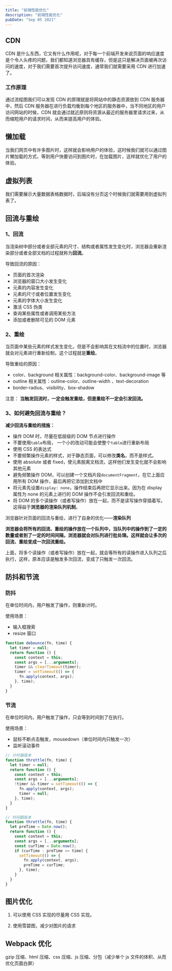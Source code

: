 ```yaml
---
title: "前端性能优化"
description: "前端性能优化"
pubDate: "Sep 05 2021"
---
```


## CDN

CDN 是什么东西，它又有什么作用呢，对于每一个前端开发来说页面的响应速度是个令人头疼的问题，我们都知道浏览器具有缓存，但是这只是解决页面被再次访问的速度，对于我们需要首次提升访问速度，通常我们就需要采用 CDN 进行加速了。

### 工作原理

通过流程图我们可以发现 CDN 的原理就是将网站中的静态资源放到 CDN 服务器中，然后 CDN 服务器在进行负载均衡到每个地区的服务器中，当不同地区的用户访问网站的时候，CDN 就会通过就近原则将资源从最近的服务器里请求过来，从而缩短用户的请求时间，从而来提高用户的体验。

## 懒加载

当我们网页中有许多图片时，这样就会影响用户的体验，这时候我们就可以通过图片懒加载的方式，等到用户快要访问到图片时，在加载图片，这样就优化了用户的体验。

## 虚拟列表

我们需要展示大量数据表格数据时，后端没有分页这个时候我们就需要用到虚拟列表了。

## 回流与重绘

### 1、回流

当渲染树中部分或者全部元素的尺寸、结构或者属性发生变化时，浏览器会重新渲染部分或者全部文档的过程就称为**回流**。

导致回流的原因：

- 页面的首次渲染
- 浏览器的窗口大小发生变化
- 元素的内容发生变化
- 元素的尺寸或者位置发生变化
- 元素的字体大小发生变化
- 激活 CSS 伪类
- 查询某些属性或者调用某些方法
- 添加或者删除可见的 DOM 元素

### 2、重绘

当页面中某些元素的样式发生变化，但是不会影响其在文档流中的位置时，浏览器就会对元素进行重新绘制，这个过程就是**重绘**。

导致重绘的原因：

- color、background 相关属性：background-color、background-image 等
- outline 相关属性：outline-color、outline-width 、text-decoration
- border-radius、visibility、box-shadow

注意： **当触发回流时，一定会触发重绘，但是重绘不一定会引发回流。**

### 3、如何避免回流与重绘？

**减少回流与重绘的措施：**

- 操作 DOM 时，尽量在低层级的 DOM 节点进行操作
- 不要使用`table`布局， 一个小的改动可能会使整个`table`进行重新布局
- 使用 CSS 的表达式
- 不要频繁操作元素的样式，对于静态页面，可以修改**类名**，而不是样式。
- 使用 absolute 或者 fixed，使元素脱离文档流，这样他们发生变化就不会影响其他元素
- 避免频繁操作 DOM，可以创建一个文档片段`documentFragment`，在它上面应用所有 DOM 操作，最后再把它添加到文档中
- 将元素先设置`display: none`，操作结束后再把它显示出来。因为在 display 属性为 none 的元素上进行的 DOM 操作不会引发回流和重绘。
- 将 DOM 的多个读操作（或者写操作）放在一起，而不是读写操作穿插着写。这得益于**浏览器的渲染队列机制**。

浏览器针对页面的回流与重绘，进行了自身的优化——**渲染队列**

**浏览器会将所有的回流、重绘的操作放在一个队列中，当队列中的操作到了一定的数量或者到了一定的时间间隔，浏览器就会对队列进行批处理。这样就会让多次的回流、重绘变成一次回流重绘。**

上面，将多个读操作（或者写操作）放在一起，就会等所有的读操作进入队列之后执行，这样，原本应该是触发多次回流，变成了只触发一次回流。

## 防抖和节流

### 防抖

在单位时间内，用户触发了操作，则重新计时。

使用场景：

- 输入框搜索
- resize 窗口

```javascript
function debounce(fn, time) {
  let timer = null;
  return function () {
    const context = this;
    const args = [...arguments];
    timer && clearTimeout(timer);
    timer = setTimeout(() => {
      fn.apply(context, args);
    }, time);
  }
}
```

### 节流

在单位时间内，用户触发了操作，只会等到时间到了在执行。

使用场景：

- 鼠标不断点击触发，mousedown（单位时间内只触发一次）
- 监听滚动事件

```javascript
// 计时器版本
function throttle(fn, time) {
  let timer = null;
  return function () {
    const context = this;
    const args = [...arguments];
    !timer && timer = setTimeout(() => {
      fn.apply(context, args);
      timer = null;
    }, time);
  }
}

// 时间戳版本
function throttle(fn, time) {
  let preTime = Date.now();
  return function () {
    const context = this;
    const args = [...arguments];
    const curTime = Date.now();
    if (curTime - preTime >= time) {
      setTimeout(() => {
        fn.apply(context, args);
        preTime = curTime;
      }, time);
    }
  }
}
```

## 图片优化

1. 可以使用 CSS 实现的尽量用 CSS 实现。

2. 使用雪碧图，减少对图片的请求

## Webpack 优化

gzip 压缩、html 压缩、css 压缩、js 压缩、分包（减少单个 js 文件的体积、从而优化页面白屏）
